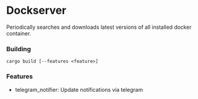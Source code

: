 # Dockserver

Periodically searches and downloads latest versions of all installed docker container.

### Building

`cargo build [--features <feature>]`

### Features

* telegram_notifier: Update notifications via telegram
